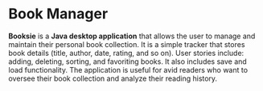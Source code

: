 # Book Manager

**Booksie** is a **Java desktop application** that allows the user to manage and maintain their personal book collection. It is a simple tracker that stores book details (title, author, date, rating, and so on). User stories include: adding, deleting, sorting, and favoriting books. It also includes save and load functionality. The application is useful for avid readers who want to oversee their book collection and analyze their reading history. 

